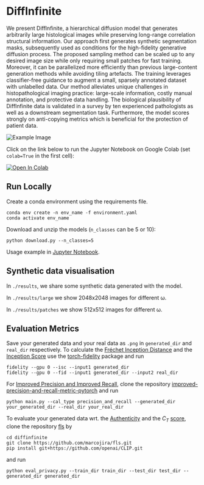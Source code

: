 # DiffInfinite

We present DiffInfinite, a hierarchical diffusion model that generates arbitrarily large histological images while preserving long-range correlation structural information. Our approach first generates synthetic segmentation masks, subsequently used as conditions for the high-fidelity generative diffusion process. The proposed sampling method can be scaled up to any desired image size while only requiring small patches for fast training. Moreover, it can be parallelized more efficiently than previous large-content generation methods while avoiding tiling artefacts. The training leverages classifier-free guidance to augment a small, sparsely annotated dataset with unlabelled data. Our method alleviates unique challenges in histopathological imaging practice: large-scale information, costly manual annotation, and protective data handling. The biological plausibility of DiffInfinite data is validated in a survey by ten experienced pathologists as well as a downstream segmentation task. Furthermore, the model scores strongly on anti-copying metrics which is beneficial for the protection of patient data.

![Example Image](images/examples/synth_examples.png)

Click on the link below to run the Jupyter Notebook on Google Colab (set ```colab=True``` in the first cell):

<a target="_blank" href="https://colab.research.google.com/github/diffinfinite/diffinfinite/blob/master/main.ipynb">

  <img src="https://colab.research.google.com/assets/colab-badge.svg" alt="Open In Colab"/>

</a>


## Run Locally

Create a conda environment using the requirements file.

```
conda env create -n env_name -f environment.yaml
conda activate env_name
```

Download and unzip the models (```n_classes``` can be 5 or 10):

```
python download.py --n_classes=5
```

Usage example in [Jupyter Notebook](main.ipynb). 


## Synthetic data visualisation

In ```./results```, we share some synthetic data generated with the model. 

In ```./results/large``` we show 2048x2048 images for different ω.

In ```./results/patches``` we show 512x512 images for different ω.

## Evaluation Metrics

Save your generated data and your real data as ```.png``` in ```generated_dir``` and ```real_dir``` respectively.
To calculate the [Fréchet Inception Distance](https://arxiv.org/abs/1706.08500) and the [Inception Score](https://arxiv.org/pdf/1606.03498.pdf) use the [torch-fidelity](https://github.com/toshas/torch-fidelity) package and run

```
fidelity --gpu 0 --isc --input1 generated_dir
fidelity --gpu 0 --fid --input1 generated_dir --input2 real_dir
```

For [Improved Precision and Improved Recall](https://arxiv.org/abs/1904.06991), clone the repository [improved-precision-and-recall-metric-pytorch](https://github.com/blandocs/improved-precision-and-recall-metric-pytorch) and run

```
python main.py --cal_type precision_and_recall --generated_dir your_generated_dir --real_dir your_real_dir
```

To evaluate your generated data wrt. the [Authenticity](https://proceedings.mlr.press/v162/alaa22a/alaa22a.pdf) and the $C_{T}$ [score](https://arxiv.org/abs/2004.05675), clone the repository [fls](https://github.com/marcojira/fls) by

```
cd diffinfinite
git clone https://github.com/marcojira/fls.git
pip install git+https://github.com/openai/CLIP.git
```

and run 

```
python eval_privacy.py --train_dir train_dir --test_dir test_dir --generated_dir generated_dir 
```

